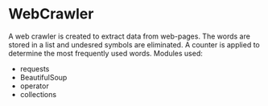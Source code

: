 # WebCrawler
A web crawler is created to extract data from web-pages.
The words are stored in a list and undesred symbols are eliminated.
A counter is applied to determine the most frequently used words.
Modules used:
- requests
- BeautifulSoup
- operator
- collections
